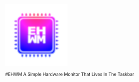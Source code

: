 <img src="https://raw.githubusercontent.com/Kwexy/EHWM/main/graphics/AppIcon.png" width="200">

#EHWM
A Simple Hardware Monitor That Lives In The Taskbar

